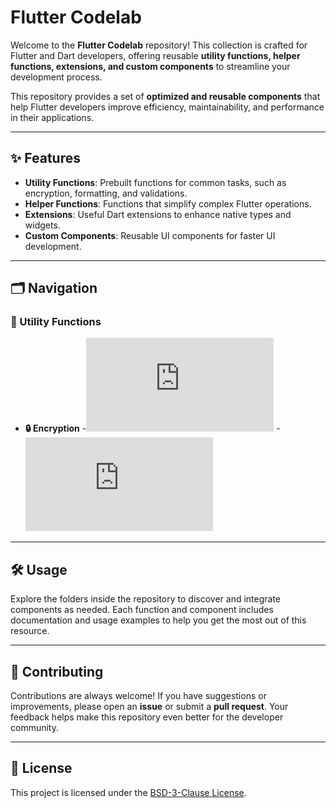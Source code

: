 # Flutter Codelab

Welcome to the **Flutter Codelab** repository! This collection is crafted for Flutter and Dart developers, offering reusable **utility functions, helper functions, extensions, and custom components** to streamline your development process.

This repository provides a set of **optimized and reusable components** that help Flutter developers improve efficiency, maintainability, and performance in their applications.

---

## ✨ Features

- **Utility Functions**: Prebuilt functions for common tasks, such as encryption, formatting, and validations.
- **Helper Functions**: Functions that simplify complex Flutter operations.
- **Extensions**: Useful Dart extensions to enhance native types and widgets.
- **Custom Components**: Reusable UI components for faster UI development.

---

## 🗂 Navigation

### 🔧 Utility Functions
- **🔒 Encryption**
  -![End-to-End Encryption (AES, RSA)](https://github.com/cp-pratik-k/flutter-codelab/blob/main/Encryptions/end_to_end_encryption.dart)
  -![Cypher Encryption](https://github.com/cp-pratik-k/flutter-codelab/blob/main/Encryptions/cipher_encryption.dart)

---

## 🛠 Usage

Explore the folders inside the repository to discover and integrate components as needed. Each function and component includes documentation and usage examples to help you get the most out of this resource.

---

## 🤝 Contributing

Contributions are always welcome! If you have suggestions or improvements, please open an **issue** or submit a **pull request**. Your feedback helps make this repository even better for the developer community.

---

## 📜 License

This project is licensed under the [BSD-3-Clause License](LICENSE).
